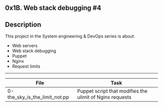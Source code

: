 0x1B. Web stack debugging #4
---

## Description
This project in the System engineering & DevOps series is about:
* Web servers
* Web stack debugging
* Puppet
* Nginx
* Request limits

---
File|Task
---|---
0-the_sky_is_the_limit_not.pp | Puppet script that modifies the ulimit of Nginx requests
